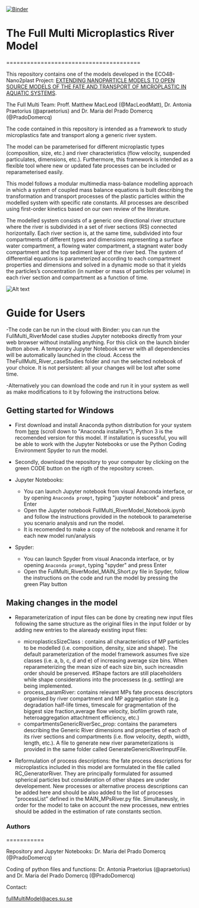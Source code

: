 [![Binder](https://mybinder.org/badge_logo.svg)](https://mybinder.org/v2/gh/Nano2PlastProject/TheFullMulti_RIVER/main)

# The Full Multi Microplastics River Model
=======================================

This repository contains one of the models developed in the ECO48-Nano2plast Project: [EXTENDING NANOPARTICLE MODELS TO OPEN SOURCE MODELS OF THE FATE AND TRANSPORT OF MICROPLASTIC IN AQUATIC SYSTEMS](https://bit.ly/35WxEPF).

The Full Multi Team: Proff. Matthew MacLeod (@MacLeodMatt), Dr. Antonia Praetorius (@apraetorius) and Dr. Maria del Prado Domercq (@PradoDomercq)

The code contained in this repository is intended as a framework to study microplastics fate and transport along a generic river system.

The model can be parameterised for different microplastic types (composition, size, etc.) and river characteristics (flow velocity, suspended particulates, dimensions, etc.). Furthermore, this framework is intended as a flexible tool where new or updated fate processes can be included or reparameterised easily. 

This model follows a modular multimedia mass-balance modelling approach in which a system of coupled mass balance equations is built describing the transformation and transport processes of the plastic particles within the modelled system with specific rate constants. All processes are described using first-order kinetics based on our own review of the literature.

The modelled system consists of a generic one directional river structure where the river is subdivided in a set of river sections (RS) connected horizontally. Each river section is, at the same time, subdivided into four compartments of different types and dimensions representing a surface water compartment, a flowing water compartment, a stagnant water body compartment and the top sediment layer of the river bed. The system of differential equations is parameterized according to each compartment properties and dimensions and solved in a dynamic mode so that it yields the particles’s concentration (in number or mass of particles per volume) in each river section and compartment as a function of time.


![Alt text](https://github.com/PradoDomercq/Nano2Plast_RiverModel/blob/main/FigureGenericRiver.png "Generic River")


# Guide for Users

-The code can be run in the cloud with Binder: you can run the FullMulti_RiverModel case studies Jupyter notebooks directly from your web browser without installing anything. For this click on the launch binder button above. A temporary Jupyter Notebook server with all dependencies will be automatically launched in the cloud. Access the TheFullMulti_River_caseStudies folder and run the selected notebook of your choice. It is not persistent: all your changes will be lost after some time.

-Alternatively you can download the code and run it in your system as well as make modifications to it by following the instructions below.

## Getting started for Windows

- First download and install Anaconda python distribution for your system from [here](https://www.anaconda.com/products/individual#windows) (scroll down to "Anaconda installers"), Python 3 is the recomended version for this model. If installation is sucessful, you will be able to work with the Jupyter Notebooks or use the Python Coding Environment Spyder to run the model. 
- Secondly, download the repository to your computer by clicking on the green CODE button on the rigth of the repository screen.

- Jupyter Notebooks: 
  - You can launch Jupyter notebook from visual Anaconda interface, or by opening `Anaconda prompt`, typing "jupyter notebook" and press Enter
  - Open the Jupyter notebook FullMulti_RiverModel_Notebook.ipynb and follow the instructions provided in the notebook to parameterise you scenario analysis and run the model.
  - It is recomended to make a copy of the notebook and rename it for each new model run/analysis
  
- Spyder:
  - You can launch Spyder from visual Anaconda interface, or by opening `Anaconda prompt`, typing "spyder" and press Enter
  - Open the FullMulti_RiverModel_MAIN_Short.py file in Spyder, follow the instructions on the code and run the model by pressing the green Play button

## Making changes in the model
- Reparameterization of input files can be done by creating new input files following the same structure as the original files in the input folder or by adding new entries to the alaready existing input files:

  - microplasticsSizeClass : contains all characteristics of MP particles to be modelled (i.e. composition, density, size and shape). The default parameterization of the model framework assumes five size classes (i.e. a, b, c, d and e) of increasing average size bins. When reparameterizing the mean size of each size bin, such increasdin order should be preserved. #Shape factors are still placeholders while shape considerations into the processess (e.g. settling) are being implemented.
  - process_paramRiver: contains relevant MPs fate process descriptors organised by river compartment and MP aggregation state (e.g. degradation half-life times, timescale for gragmentation of the biggest size fraction,average flow velocity, biofilm growth rate, heteroaggregation attachtment efficiency, etc.)
  - compartmentsGenericRiverSec_prop: contains the parameters describing the Generic River dimensions and properties of each of its river sections and compartments (i.e. flow velocity, depth, width, length, etc.). A file to generate new river parameterizations is provided in the same folder called GenerateGenericRiverImputFile.
  
- Reformulation of process descriptions: the fate process descriptions for microplastics included in this model are formulated in the file called RC_GeneratorRiver. They are principally formulated for assumed spherical particles but consideration of other shapes are under developement. New processes or alternative process descriptions can be added here and should be also added to the list of processes "processList" defined in the MAIN_MPsRiver.py file. Simultaneusly, in order for the model to take on account the new processes, new entries should be added in the estimation of rate constants section.

### Authors
===========

Repository and Jupyter Notebooks: Dr. Maria del Prado Domercq (@PradoDomercq)

Coding of python files and functions: Dr. Antonia Praetorius (@apraetorius) and Dr. Maria del Prado Domercq (@PradoDomercq)

Contact:

fullMultiModel@aces.su.se


